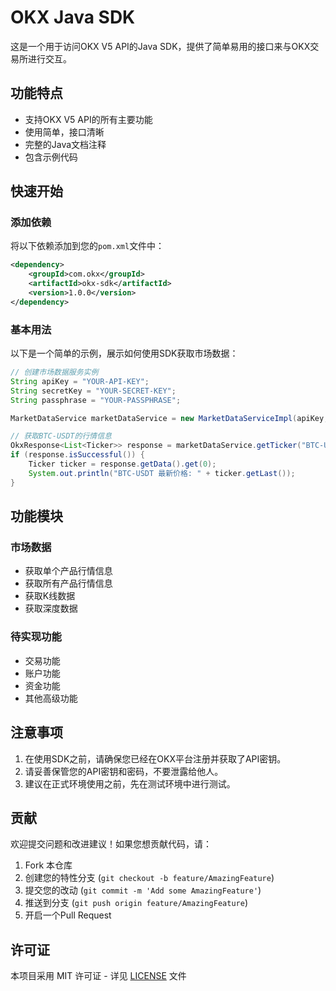 # OKX Java SDK

这是一个用于访问OKX V5 API的Java SDK，提供了简单易用的接口来与OKX交易所进行交互。

## 功能特点

- 支持OKX V5 API的所有主要功能
- 使用简单，接口清晰
- 完整的Java文档注释
- 包含示例代码

## 快速开始

### 添加依赖

将以下依赖添加到您的`pom.xml`文件中：

```xml
<dependency>
    <groupId>com.okx</groupId>
    <artifactId>okx-sdk</artifactId>
    <version>1.0.0</version>
</dependency>
```

### 基本用法

以下是一个简单的示例，展示如何使用SDK获取市场数据：

```java
// 创建市场数据服务实例
String apiKey = "YOUR-API-KEY";
String secretKey = "YOUR-SECRET-KEY";
String passphrase = "YOUR-PASSPHRASE";

MarketDataService marketDataService = new MarketDataServiceImpl(apiKey, secretKey, passphrase, OkxConfig.BASE_URL);

// 获取BTC-USDT的行情信息
OkxResponse<List<Ticker>> response = marketDataService.getTicker("BTC-USDT");
if (response.isSuccessful()) {
    Ticker ticker = response.getData().get(0);
    System.out.println("BTC-USDT 最新价格: " + ticker.getLast());
}
```

## 功能模块

### 市场数据
- 获取单个产品行情信息
- 获取所有产品行情信息
- 获取K线数据
- 获取深度数据

### 待实现功能
- 交易功能
- 账户功能
- 资金功能
- 其他高级功能

## 注意事项

1. 在使用SDK之前，请确保您已经在OKX平台注册并获取了API密钥。
2. 请妥善保管您的API密钥和密码，不要泄露给他人。
3. 建议在正式环境使用之前，先在测试环境中进行测试。

## 贡献

欢迎提交问题和改进建议！如果您想贡献代码，请：

1. Fork 本仓库
2. 创建您的特性分支 (`git checkout -b feature/AmazingFeature`)
3. 提交您的改动 (`git commit -m 'Add some AmazingFeature'`)
4. 推送到分支 (`git push origin feature/AmazingFeature`)
5. 开启一个Pull Request

## 许可证
本项目采用 MIT 许可证 - 详见 [LICENSE](LICENSE) 文件 

